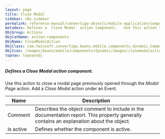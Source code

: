 ```yaml
---
layout: page
title: Close Modal
sidebar: c8o_sidebar
permalink: reference-manual/convertigo-objects/mobile-application/components/action-components/close-modal/
metadesc: Defines a  Close Modal  action component.   Use this action to close a modal page previously opened through the  Modal Page  action. Add a  Close Moda
ObjGroup: Actions
ObjCatName: action-components
ObjName: CloseModalAction
ObjClass: com.twinsoft.convertigo.beans.mobile.components.dynamic.ComponentManager$1
ObjIcon: /images/beans/mobile/components/dynamic/images/closemodalaction_color_32x32.png
topnav: topnavobj
---
```

##### Defines a <i>Close Modal</i> action component. 
 Use this action to close a modal page previously opened through the <i>Modal Page</i> action.
Add a <i>Close Modal</i> action under an Event.

Name | Description 
--- | ---
Comment | Describes the object comment to include in the documentation report.  This property generally contains an explanation about the object. 
Is active | Defines whether the component is active. 

